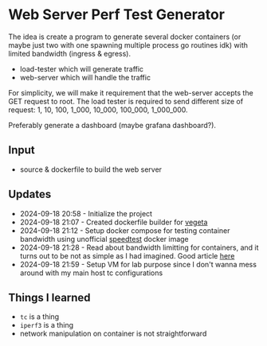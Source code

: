 # Web Server Perf Test Generator

The idea is create a program to generate several docker containers (or maybe just two with one spawning multiple process go routines idk) with limited bandwidth (ingress & egress).
- load-tester which will generate traffic
- web-server which will handle the traffic

For simplicity, we will make it requirement that the web-server accepts the GET request to root. The load tester is required to send different size of request: 1, 10, 100, 1_000, 10_000, 100_000, 1_000_000.

Preferably generate a dashboard (maybe grafana dashboard?).

## Input
- source & dockerfile to build the web server

## Updates
- 2024-09-18 20:58 - Initialize the project
- 2024-09-18 21:07 - Created dockerfile builder for [vegeta](https://github.com/tsenart/vegeta)
- 2024-09-18 21:12 - Setup docker compose for testing container bandwidth using unofficial [speedtest](https://github.com/robinmanuelthiel/speedtest) docker image
- 2024-09-18 21:28 - Read about bandwidth limitting for containers, and it turns out to be not as simple as I had imagined. Good article [here](https://hechao.li/2023/08/28/container-bandwidth-limit/)
- 2024-09-18 21:59 - Setup VM for lab purpose since I don't wanna mess around with my main host tc configurations

## Things I learned
- `tc` is a thing
- `iperf3` is a thing
- network manipulation on container is not straightforward
